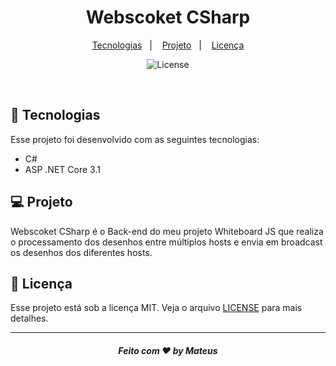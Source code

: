 <h1 align="center">
 Webscoket CSharp
</h1>

<p align="center">
  <a href="#-tecnologias">Tecnologias</a>&nbsp;&nbsp;&nbsp;|&nbsp;&nbsp;&nbsp;
  <a href="#-projeto">Projeto</a>&nbsp;&nbsp;&nbsp;|&nbsp;&nbsp;&nbsp;
  <a href="#memo-licença">Licença</a>
</p>

<p align="center">
  <img alt="License" src="https://img.shields.io/static/v1?label=license&message=MIT&color=49AA26&labelColor=000000">
</p>
<br>

## 🚀 Tecnologias

Esse projeto foi desenvolvido com as seguintes tecnologias:

- C#
- ASP .NET Core 3.1

## 💻 Projeto

 Webscoket CSharp é o Back-end do meu projeto Whiteboard JS que realiza o processamento dos desenhos entre múltiplos hosts e envia em broadcast os desenhos dos diferentes hosts.

## :memo: Licença

Esse projeto está sob a licença MIT. Veja o arquivo [LICENSE](/LICENSE) para mais detalhes.

---

<h5 align="center">
 Feito com ♥ by Mateus
</h5>



